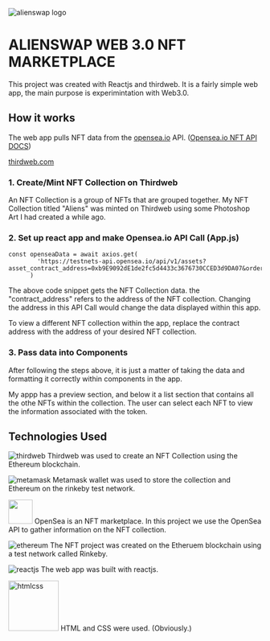 
![alienswap logo](https://lh3.googleusercontent.com/-pdw6-EhB-qc2oBaY1vc5iXIfkge-5O1tbQpCrpW_E5kiCLToy09c4aJ6OForg0VMyawbNGQ4pW5jVvH8MTufbDO7Gjpmaa1d6sYbyjJI1L0aMqEXapDm5fhT9NAr7i5LcwSF6r91w=w2400)
# ALIENSWAP WEB 3.0 NFT MARKETPLACE

This project was created with Reactjs and thirdweb. 
It is a fairly simple web app, the main purpose is experimintation with Web3.0.

## How it works

The web app pulls NFT data from the [opensea.io](https://opensea.io) API. ([Opensea.io NFT API DOCS](https://docs.opensea.io/reference/api-overview))

[thirdweb.com](https://www.thirdweb.com)

### 1. Create/Mint NFT Collection on Thirdweb
An NFT Collection is a group of NFTs that are grouped together. My NFT Collection titled "Aliens" was minted on Thirdweb using some Photoshop Art I had created a while ago.

### 2. Set up react app and make Opensea.io API Call  (App.js)

```
const openseaData = await axios.get(
        'https://testnets-api.opensea.io/api/v1/assets?asset_contract_address=0xb9E9092dE1de2fc5d4433c3676730CCED3d9DA07&order_direction=asc'
      )

```
The above code snippet gets the NFT Collection data. the "contract_address" refers to the address of the NFT collection. Changing the address in this API Call would change the data displayed within this app.

To view a different NFT collection within the app, replace the contract address with the address of your desired NFT collection.

### 3. Pass data into Components
After following the steps above, it is just a matter of taking the data and formatting it correctly within components in the app.

My appp has a preview section, and below it a list section that contains all the othe NFTs within the collection. The user can select each NFT to view the information associated with the token.


## Technologies Used
![thirdweb](https://thirdweb.com/_next/image?url=%2F_next%2Fstatic%2Fmedia%2Fthirdweb.eaedf298.png&w=48&q=90)
Thirdweb was used to create an NFT Collection using the Ethereum blockchain.

![metamask](https://metamask.io/images/mm-logo.svg)
Metamask wallet was used to store the collection and Ethereum on the rinkeby test network.

<img src="https://opensea.io/static/images/logos/opensea-white.svg" width="48">
OpenSea is an NFT marketplace. In this project we use the OpenSea API to gather information on the NFT collection.

![ethereum](https://ethereum.org/static/a110735dade3f354a46fc2446cd52476/db4de/eth-home-icon.webp)
The NFT project was created on the Etheruem blockchain using a test network called Rinkeby.

![reactjs](https://reactjsexample.com/assets/favicon.png)
The web app was built with reactjs.

<img src="https://miro.medium.com/max/1140/0*pxb9-4jdzxSp1K5Y.png" alt="htmlcss" width="100">
HTML and CSS were used. (Obviously.)






